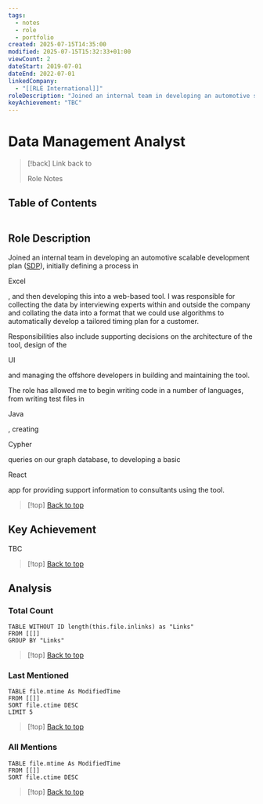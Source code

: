 ```yaml
---
tags:
  - notes
  - role
  - portfolio
created: 2025-07-15T14:35:00
modified: 2025-07-15T15:32:33+01:00
viewCount: 2
dateStart: 2019-07-01
dateEnd: 2022-07-01
linkedCompany:
  - "[[RLE International]]"
roleDescription: "Joined an internal team in developing an automotive scalable development plan (<a href=\"https://sdp.rle.de/#home\">SDP</a>), initially defining a process in <p class=\"mint-link\">Excel</p>, and then developing this into a web-based tool. I was responsible for collecting the data by interviewing experts within and outside the company and collating the data into a format that we could use algorithms to automatically develop a tailored timing plan for a customer.\nResponsibilities also include supporting decisions on the architecture of the tool, design of the <p class=\"mint-link\">UI</p> and managing the offshore developers in building and maintaining the tool.\nThe role has allowed me to begin writing code in a number of languages, from writing test files in <p class=\"mint-link\">Java</p>, creating <p class=\"mint-link\">Cypher</p> queries on our graph database, to developing a basic <p class=\"mint-link\">React</p> app for providing support information to consultants using the tool."
keyAchievement: "TBC"
---
```

# Data Management Analyst

> [!back] Link back to <p class="mint-link">Role Notes</p>

## Table of Contents
```table-of-contents
```

## Role Description

Joined an internal team in developing an automotive scalable development plan ([SDP](https://sdp.rle.de/#home)), initially defining a process in <p class="mint-link">Excel</p>, and then developing this into a web-based tool. I was responsible for collecting the data by interviewing experts within and outside the company and collating the data into a format that we could use algorithms to automatically develop a tailored timing plan for a customer.

Responsibilities also include supporting decisions on the architecture of the tool, design of the <p class="mint-link">UI</p> and managing the offshore developers in building and maintaining the tool.

The role has allowed me to begin writing code in a number of languages, from writing test files in <p class="mint-link">Java</p>, creating <p class="mint-link">Cypher</p> queries on our graph database, to developing a basic <p class="mint-link">React</p> app for providing support information to consultants using the tool.

>[!top] [Back to top](#Table%20of%20Contents)

## Key Achievement

TBC

>[!top] [Back to top](#Table%20of%20Contents)

## Analysis

### Total Count

```dataview
TABLE WITHOUT ID length(this.file.inlinks) as "Links"
FROM [[]]
GROUP BY "Links"
```

>[!top] [Back to top](#Table%20of%20Contents)

### Last Mentioned

```dataview
TABLE file.mtime As ModifiedTime
FROM [[]]
SORT file.ctime DESC
LIMIT 5
```

>[!top] [Back to top](#Table%20of%20Contents)

### All Mentions

```dataview
TABLE file.mtime As ModifiedTime
FROM [[]]
SORT file.ctime DESC
```

>[!top] [Back to top](#Table%20of%20Contents)